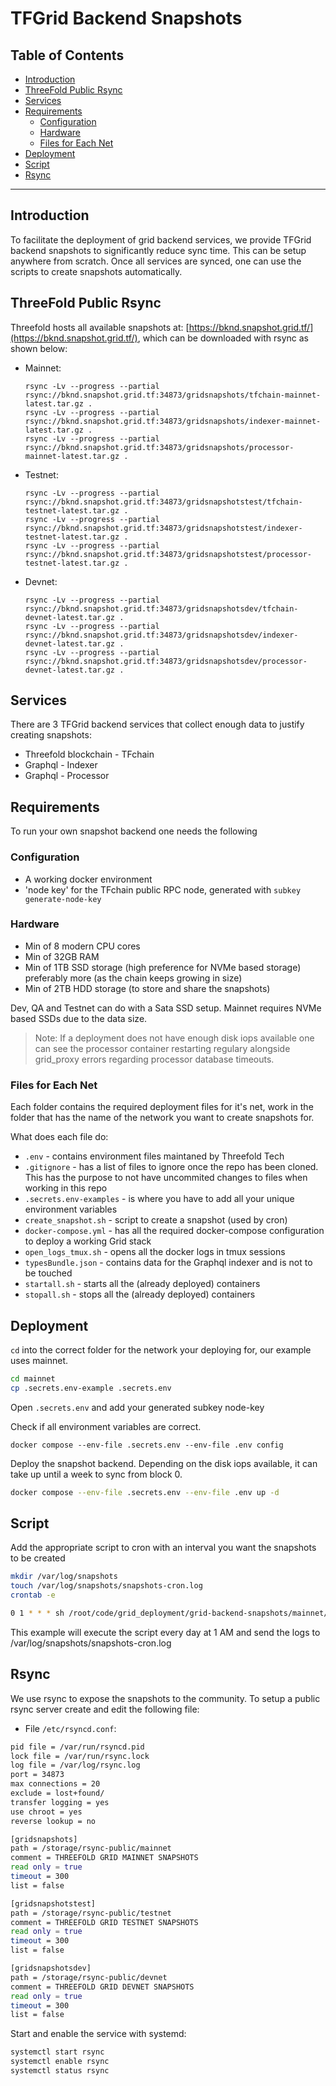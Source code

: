 <h1>TFGrid Backend Snapshots</h1>

<h2>Table of Contents</h2>

- [Introduction](#introduction)
- [ThreeFold Public Rsync](#threefold-public-rsync)
- [Services](#services)
- [Requirements](#requirements)
  - [Configuration](#configuration)
  - [Hardware](#hardware)
  - [Files for Each Net](#files-for-each-net)
- [Deployment](#deployment)
- [Script](#script)
- [Rsync](#rsync)

---

## Introduction

To facilitate the deployment of grid backend services, we provide TFGrid backend snapshots to significantly reduce sync time. This can be setup anywhere from scratch. Once all services are synced, one can use the scripts to create snapshots automatically.

## ThreeFold Public Rsync

Threefold hosts all available snapshots at: [https://bknd.snapshot.grid.tf/](https://bknd.snapshot.grid.tf/), which can be downloaded with rsync as shown below:

- Mainnet:
    ```
    rsync -Lv --progress --partial rsync://bknd.snapshot.grid.tf:34873/gridsnapshots/tfchain-mainnet-latest.tar.gz .  
    rsync -Lv --progress --partial rsync://bknd.snapshot.grid.tf:34873/gridsnapshots/indexer-mainnet-latest.tar.gz .  
    rsync -Lv --progress --partial rsync://bknd.snapshot.grid.tf:34873/gridsnapshots/processor-mainnet-latest.tar.gz .  
    ```

- Testnet:
    ```
    rsync -Lv --progress --partial rsync://bknd.snapshot.grid.tf:34873/gridsnapshotstest/tfchain-testnet-latest.tar.gz .  
    rsync -Lv --progress --partial rsync://bknd.snapshot.grid.tf:34873/gridsnapshotstest/indexer-testnet-latest.tar.gz .  
    rsync -Lv --progress --partial rsync://bknd.snapshot.grid.tf:34873/gridsnapshotstest/processor-testnet-latest.tar.gz .  
    ```
- Devnet:
    ```
    rsync -Lv --progress --partial rsync://bknd.snapshot.grid.tf:34873/gridsnapshotsdev/tfchain-devnet-latest.tar.gz .  
    rsync -Lv --progress --partial rsync://bknd.snapshot.grid.tf:34873/gridsnapshotsdev/indexer-devnet-latest.tar.gz .  
    rsync -Lv --progress --partial rsync://bknd.snapshot.grid.tf:34873/gridsnapshotsdev/processor-devnet-latest.tar.gz .   
    ```
## Services

There are 3 TFGrid backend services that collect enough data to justify creating snapshots:

- Threefold blockchain - TFchain
- Graphql - Indexer
- Graphql - Processor


## Requirements

To run your own snapshot backend one needs the following

### Configuration

- A working docker environment
- 'node key' for the TFchain public RPC node, generated with `subkey generate-node-key`

### Hardware

- Min of 8 modern CPU cores
- Min of 32GB RAM
- Min of 1TB SSD storage (high preference for NVMe based storage) preferably more (as the chain keeps growing in size)
- Min of 2TB HDD storage (to store and share the snapshots)

Dev, QA and Testnet can do with a Sata SSD setup. Mainnet requires NVMe based SSDs due to the data size.

> Note: If a deployment does not have enough disk iops available one can see the processor container restarting regulary alongside grid_proxy errors regarding processor database timeouts.


### Files for Each Net

Each folder contains the required deployment files for it's net, work in the folder that has the name of the network you want to create snapshots for.

What does each file do:
- `.env` - contains environment files maintaned by Threefold Tech
- `.gitignore` - has a list of files to ignore once the repo has been cloned. This has the purpose to not have uncommited changes to files when working in this repo
- `.secrets.env-examples` - is where you have to add all your unique environment variables
- `create_snapshot.sh` - script to create a snapshot (used by cron)
- `docker-compose.yml` - has all the required docker-compose configuration to deploy a working Grid stack
- `open_logs_tmux.sh` - opens all the docker logs in tmux sessions
- `typesBundle.json` - contains data for the Graphql indexer and is not to be touched
- `startall.sh` - starts all the (already deployed) containers
- `stopall.sh` - stops all the (already deployed) containers


## Deployment

`cd` into the correct folder for the network your deploying for, our example uses mainnet.

```sh
cd mainnet
cp .secrets.env-example .secrets.env
```

Open `.secrets.env` and add your generated subkey node-key

Check if all environment variables are correct.
```
docker compose --env-file .secrets.env --env-file .env config
```

Deploy the snapshot backend. Depending on the disk iops available, it can take up until a week to sync from block 0.

```sh
docker compose --env-file .secrets.env --env-file .env up -d
```

## Script

Add the appropriate script to cron with an interval you want the snapshots to be created

```sh
mkdir /var/log/snapshots
touch /var/log/snapshots/snapshots-cron.log
crontab -e
```

```sh
0 1 * * * sh /root/code/grid_deployment/grid-backend-snapshots/mainnet/create_snapshot.sh > /var/log/snapshots/snapshots-cron.log 2>&1
```

This example will execute the script every day at 1 AM and send the logs to /var/log/snapshots/snapshots-cron.log


## Rsync

We use rsync to expose the snapshots to the community. To setup a public rsync server create and edit the following file:

- File `/etc/rsyncd.conf`:

```sh
pid file = /var/run/rsyncd.pid
lock file = /var/run/rsync.lock
log file = /var/log/rsync.log
port = 34873
max connections = 20
exclude = lost+found/
transfer logging = yes
use chroot = yes
reverse lookup = no

[gridsnapshots]
path = /storage/rsync-public/mainnet
comment = THREEFOLD GRID MAINNET SNAPSHOTS
read only = true
timeout = 300
list = false

[gridsnapshotstest]
path = /storage/rsync-public/testnet
comment = THREEFOLD GRID TESTNET SNAPSHOTS
read only = true
timeout = 300
list = false

[gridsnapshotsdev]
path = /storage/rsync-public/devnet
comment = THREEFOLD GRID DEVNET SNAPSHOTS
read only = true
timeout = 300
list = false
```

Start and enable the service with systemd:

```sh
systemctl start rsync
systemctl enable rsync
systemctl status rsync
```
